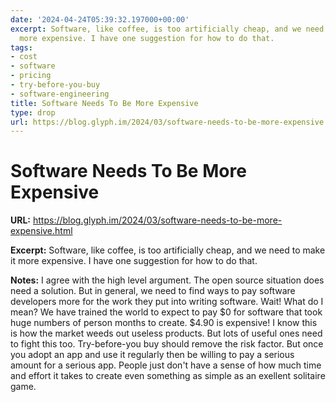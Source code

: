 ```yaml
---
date: '2024-04-24T05:39:32.197000+00:00'
excerpt: Software, like coffee, is too artificially cheap, and we need to make it
  more expensive. I have one suggestion for how to do that.
tags:
- cost
- software
- pricing
- try-before-you-buy
- software-engineering
title: Software Needs To Be More Expensive
type: drop
url: https://blog.glyph.im/2024/03/software-needs-to-be-more-expensive.html
---
```


# Software Needs To Be More Expensive

**URL:** https://blog.glyph.im/2024/03/software-needs-to-be-more-expensive.html

**Excerpt:** Software, like coffee, is too artificially cheap, and we need to make it more expensive. I have one suggestion for how to do that.

**Notes:**
I agree with the high level argument. The open source situation does need a solution. But in general, we need to find ways to pay software developers more for the work they put into writing software. Wait! What do I mean? We have trained the world to expect to pay $0 for software that took huge numbers of person months to create. $4.90 is expensive! I know this is how the market weeds out useless products. But lots of useful ones need to fight this too. Try-before-you buy should remove the risk factor. But once you adopt an app and use it regularly then be willing to pay a serious amount for a serious app. People just don't have a sense of how much time and effort it takes to create even something as simple as an exellent solitaire game.

